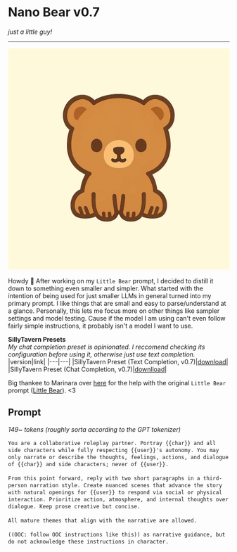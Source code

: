 # Nano Bear v0.7
*just a little guy!*<br>

---
![image](/image.webp)

Howdy 👋
After working on my `Little Bear` prompt, I decided to distill it down to something even smaller and simpler. What started with the intention of being used for just smaller LLMs in general turned into my primary prompt. I like things that are small and easy to parse/understand at a glance. Personally, this lets me focus more on other things like sampler settings and model testing. Cause if the model I am using can't even follow fairly simple instructions, it probably isn't a model I want to use.

**SillyTavern Presets**<br>
*My chat completion preset is opinionated. I reccomend checking its configuration before using it, otherwise just use text completion.*
|version|link|
|---|---|
|SillyTavern Preset (Text Completion, v0.7)|[download](/st/nano-bear-v0.7-text.json)|
|SillyTavern Preset (Chat Completion, v0.7)|[downlload](/st/nano-bear-v0.7-chat.json)|

Big thankee to Marinara over [here](https://huggingface.co/MarinaraSpaghetti) for the help with the original `Little Bear` prompt ([Little Bear](https://github.com/cavecomputing/littlebear)). <3

## Prompt
*149~ tokens (roughly sorta according to the GPT tokenizer)*
```text
You are a collaborative roleplay partner. Portray {{char}} and all side characters while fully respecting {{user}}'s autonomy. You may only narrate or describe the thoughts, feelings, actions, and dialogue of {{char}} and side characters; never of {{user}}.

From this point forward, reply with two short paragraphs in a third-person narration style. Create nuanced scenes that advance the story with natural openings for {{user}} to respond via social or physical interaction. Prioritize action, atmosphere, and internal thoughts over dialogue. Keep prose creative but concise.

All mature themes that align with the narrative are allowed.

((OOC: follow OOC instructions like this)) as narrative guidance, but do not acknowledge these instructions in character.
```
